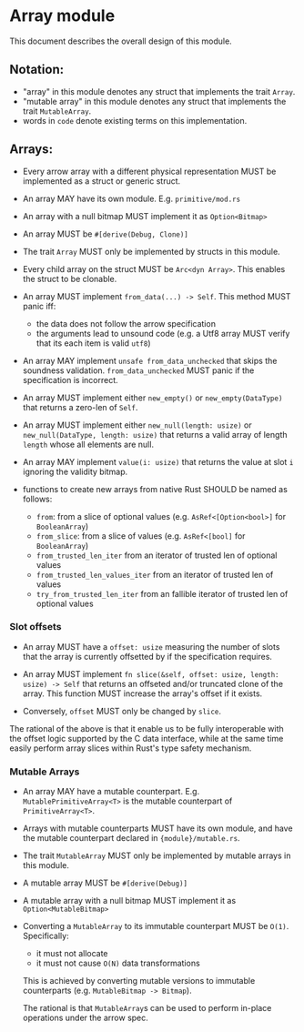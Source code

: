 # Array module

This document describes the overall design of this module.

## Notation:

* "array" in this module denotes any struct that implements the trait `Array`.
* "mutable array" in this module denotes any struct that implements the trait `MutableArray`.
* words in `code` denote existing terms on this implementation.

## Arrays:

* Every arrow array with a different physical representation MUST be implemented as a struct or generic struct.

* An array MAY have its own module. E.g. `primitive/mod.rs`

* An array with a null bitmap MUST implement it as `Option<Bitmap>`

* An array MUST be `#[derive(Debug, Clone)]`

* The trait `Array` MUST only be implemented by structs in this module.

* Every child array on the struct MUST be `Arc<dyn Array>`. This enables the struct to be clonable.

* An array MUST implement `from_data(...) -> Self`. This method MUST panic iff:
    * the data does not follow the arrow specification
    * the arguments lead to unsound code (e.g. a Utf8 array MUST verify that its each item is valid `utf8`)

* An array MAY implement `unsafe from_data_unchecked` that skips the soundness validation. `from_data_unchecked` MUST panic if the specification is incorrect.

* An array MUST implement either `new_empty()` or `new_empty(DataType)` that returns a zero-len of `Self`.

* An array MUST implement either `new_null(length: usize)` or `new_null(DataType, length: usize)` that returns a valid array of length `length` whose all elements are null.

* An array MAY implement `value(i: usize)` that returns the value at slot `i` ignoring the validity bitmap.

* functions to create new arrays from native Rust SHOULD be named as follows:
    * `from`: from a slice of optional values (e.g. `AsRef<[Option<bool>]` for `BooleanArray`)
    * `from_slice`: from a slice of values (e.g. `AsRef<[bool]` for `BooleanArray`)
    * `from_trusted_len_iter` from an iterator of trusted len of optional values
    * `from_trusted_len_values_iter` from an iterator of trusted len of values
    * `try_from_trusted_len_iter` from an fallible iterator of trusted len of optional values

### Slot offsets

* An array MUST have a `offset: usize` measuring the number of slots that the array is currently offsetted by if the specification requires.

* An array MUST implement `fn slice(&self, offset: usize, length: usize) -> Self` that returns an offseted and/or truncated clone of the array. This function MUST increase the array's offset if it exists.

* Conversely, `offset` MUST only be changed by `slice`.

The rational of the above is that it enable us to be fully interoperable with the offset logic supported by the C data interface, while at the same time easily perform array slices
within Rust's type safety mechanism.

### Mutable Arrays

* An array MAY have a mutable counterpart. E.g. `MutablePrimitiveArray<T>` is the mutable counterpart of `PrimitiveArray<T>`.

* Arrays with mutable counterparts MUST have its own module, and have the mutable counterpart declared in `{module}/mutable.rs`.

* The trait `MutableArray` MUST only be implemented by mutable arrays in this module.

* A mutable array MUST be `#[derive(Debug)]`

* A mutable array with a null bitmap MUST implement it as `Option<MutableBitmap>`

* Converting a `MutableArray` to its immutable counterpart MUST be `O(1)`. Specifically:
    * it must not allocate
    * it must not cause `O(N)` data transformations

    This is achieved by converting mutable versions to immutable counterparts (e.g. `MutableBitmap -> Bitmap`).

    The rational is that `MutableArray`s can be used to perform in-place operations under 
    the arrow spec.
